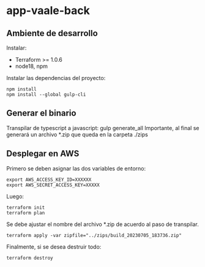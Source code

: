 # app-vaale-back

## Ambiente de desarrollo

Instalar:
- Terraform >= 1.0.6
- node18, npm

Instalar las dependencias del proyecto:
```
npm install
npm install --global gulp-cli
```

## Generar el binario

Transpilar de typescript a javascript:
gulp generate_all
Importante, al final se generará un archivo *.zip que queda en la carpeta ./zips

## Desplegar en AWS

Primero se deben asignar las dos variables de entorno:
```
export AWS_ACCESS_KEY_ID=XXXXXX
export AWS_SECRET_ACCESS_KEY=XXXXX
```

Luego:
```
terraform init
terraform plan
```
Se debe ajustar el nombre del archivo *.zip de acuerdo al paso de transpilar.
```
terraform apply -var zipfile="../zips/build_20230705_183736.zip"
```
Finalmente, si se desea destruir todo:
```
terraform destroy
```
